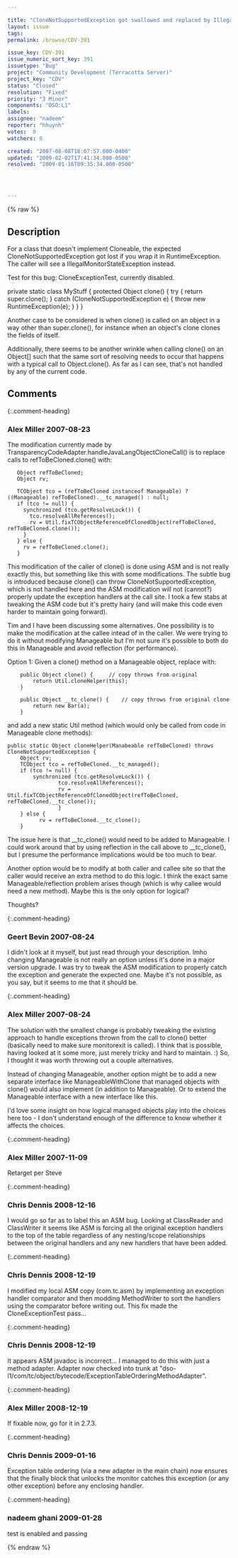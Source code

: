 ```yaml
---

title: "CloneNotSupportedException got swallowed and replaced by IllegalMonitorStateException"
layout: issue
tags: 
permalink: /browse/CDV-391

issue_key: CDV-391
issue_numeric_sort_key: 391
issuetype: "Bug"
project: "Community Development (Terracotta Server)"
project_key: "CDV"
status: "Closed"
resolution: "Fixed"
priority: "3 Minor"
components: "DSO:L1"
labels: 
assignee: "nadeem"
reporter: "hhuynh"
votes:  0
watchers: 0

created: "2007-08-08T18:07:57.000-0400"
updated: "2009-02-02T17:41:34.000-0500"
resolved: "2009-01-16T09:35:34.000-0500"




---
```


{% raw %}

## Description

<div markdown="1" class="description">

For a class that doesn't implement Cloneable, the expected CloneNotSupportedException got lost if you wrap it in RuntimeException. The caller will see a IllegalMonitorStateException instead.

Test for this bug: CloneExceptionTest, currently disabled.

  private static class MyStuff \{
    protected Object clone() {
      try {
        return super.clone();
      } catch (CloneNotSupportedException e) {
        throw new RuntimeException(e);
      }
    }
  \}

Another case to be considered is when clone() is called on an object in a way other than super.clone(), for instance when an object's clone clones the fields of itself.  

Additionally, there seems to be another wrinkle when calling clone() on an Object[] such that the same sort of resolving needs to occur that happens with a typical call to Object.clone().  As far as I can see, that's not handled by any of the current code.

</div>

## Comments


{:.comment-heading}
### **Alex Miller** <span class="date">2007-08-23</span>

<div markdown="1" class="comment">

The modification currently made by TransparencyCodeAdapter.handleJavaLangObjectCloneCall() is to replace calls to refToBeCloned.clone()  with:


```
   Object refToBeCloned;
   Object rv;
   
   TCObject tco = (refToBeCloned instanceof Manageable) ? ((Manageable) refToBeCloned).__tc_managed() : null;
   if (tco != null) {
     synchronized (tco.getResolveLock()) {
       tco.resolveAllReferences();
       rv = Util.fixTCObjectReferenceOfClonedObject(refToBeCloned, refToBeCloned.clone());
     }
   } else {
     rv = refToBeCloned.clone();
   }
```


This modification of the caller of clone() is done using ASM and is not really exactly this, but something like this with some modifications.  The subtle bug is introduced because clone() can throw CloneNotSupportedException, which is not handled here and the ASM modification will not (cannot?) properly update the exception handlers at the call site.  I took a few stabs at tweaking the ASM code but it's pretty hairy (and will make this code even harder to maintain going forward).  

Tim and I have been discussing some alternatives.  One possibility is to make the modification at the callee intead of in the caller.  We were trying to do it without modifying Manageable but I'm not sure it's possible to both do this in Manageable and avoid reflection (for performance). 

Option 1:   Given a clone() method on a Manageable object, replace with: 


```
	public Object clone() {		// copy throws from original
		return Util.cloneHelper(this);
	}
	
	public Object __tc_clone() {	// copy throws from original clone
		return new Bar(a);
	}
```


and add a new static Util method (which would only be called from code in Manageable clone methods):


```
public static Object cloneHelper(Manabeable refToBeCloned) throws CloneNotSupportedException {
	Object rv;    
	TCObject tco = refToBeCloned.__tc_managed();
	if (tco != null) {
  		synchronized (tco.getResolveLock()) {
    		    tco.resolveAllReferences();
    		    rv = Util.fixTCObjectReferenceOfClonedObject(refToBeCloned, refToBeCloned.__tc_clone());
                }
	} else {
          rv = refToBeCloned.__tc_clone();      
	}		
```


The issue here is that \_\_tc\_clone() would need to be added to Manageable.  I could work around that by using reflection in the call above to \_\_tc\_clone(), but I presume the performance implications would be too much to bear.  

Another option would be to modify at both caller and callee site so that the caller would receive an extra method to do this logic.  I think the exact same Manageable/reflection problem arises though (which is why callee would need a new method).  Maybe this is the only option for logical?

Thoughts?

</div>


{:.comment-heading}
### **Geert Bevin** <span class="date">2007-08-24</span>

<div markdown="1" class="comment">

I didn't look at it myself, but just read through your description. Imho changing Manageable is not really an option unless it's done in a major version upgrade. I was try to tweak the ASM modification to properly catch the exception and generate the expected one. Maybe it's not possible, as you say, but it seems to me that it should be.

</div>


{:.comment-heading}
### **Alex Miller** <span class="date">2007-08-24</span>

<div markdown="1" class="comment">

The solution with the smallest change is probably tweaking the existing approach to handle exceptions thrown from the call to clone() better (basically need to make sure monitorexit is called).  I think that is possible, having looked at it some more, just merely tricky and hard to maintain.  :)  So, I thought it was worth throwing out a couple alternatives.  

Instead of changing Manageable, another option might be to add a new separate interface like ManageableWithClone that managed objects with clone() would also implement (in addition to Manageable).  Or to extend the Manageable interface with a new interface like this.  

I'd love some insight on how logical managed objects play into the choices here too - I don't understand enough of the difference to know whether it affects the choices.

</div>


{:.comment-heading}
### **Alex Miller** <span class="date">2007-11-09</span>

<div markdown="1" class="comment">

Retarget per Steve

</div>


{:.comment-heading}
### **Chris Dennis** <span class="date">2008-12-16</span>

<div markdown="1" class="comment">

I would go so far as to label this an ASM bug.  Looking at ClassReader and ClassWriter it seems like ASM is forcing all the original exception handlers to the top of the table regardless of any nesting/scope relationships between the original handlers and any new handlers that have been added.

</div>


{:.comment-heading}
### **Chris Dennis** <span class="date">2008-12-19</span>

<div markdown="1" class="comment">

I modified my local ASM copy (com.tc.asm) by implementing an exception handler comparator and then modding MethodWriter to sort the handlers using the comparator before writing out.  This fix made the CloneExceptionTest pass...

</div>


{:.comment-heading}
### **Chris Dennis** <span class="date">2008-12-19</span>

<div markdown="1" class="comment">

It appears ASM javadoc is incorrect... I managed to do this with just a method adapter.  Adapter now checked into trunk at "dso-l1/com/tc/object/bytecode/ExceptionTableOrderingMethodAdapter".

</div>


{:.comment-heading}
### **Alex Miller** <span class="date">2008-12-19</span>

<div markdown="1" class="comment">

If fixable now, go for it in 2.7.3.

</div>


{:.comment-heading}
### **Chris Dennis** <span class="date">2009-01-16</span>

<div markdown="1" class="comment">

Exception table ordering (via a new adapter in the main chain) now ensures that the finally block that unlocks the monitor catches this exception (or any other exception) before any enclosing handler.

</div>


{:.comment-heading}
### **nadeem ghani** <span class="date">2009-01-28</span>

<div markdown="1" class="comment">

test is enabled and passing

</div>



{% endraw %}
